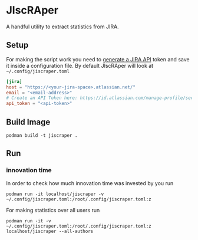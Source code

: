 # JIscRAper
A handful utility to extract statistics from JIRA.

## Setup
For making the script work you need to [generate a JIRA API](https://id.atlassian.com/manage-profile/security/api-tokens) token and save it inside a configuration file.
By default JIscRAper will look at `~/.config/jiscraper.toml`
```toml
[jira]
host = "https://<your-jira-space>.atlassian.net/"
email = "<email-address>"
# Create an API Token here: https://id.atlassian.com/manage-profile/security/api-tokens
api_token = "<api-token>"
```

## Build Image
```shell
podman build -t jiscraper .
```

## Run
### innovation time
In order to check how much innovation time was invested by you run
```shell
podman run -it localhost/jiscraper -v ~/.config/jiscraper.toml:/root/.config/jiscraper.toml:z
```

For making statistics over all users run
```shell
podman run -it -v ~/.config/jiscraper.toml:/root/.config/jiscraper.toml:z localhost/jiscraper --all-authors
```

